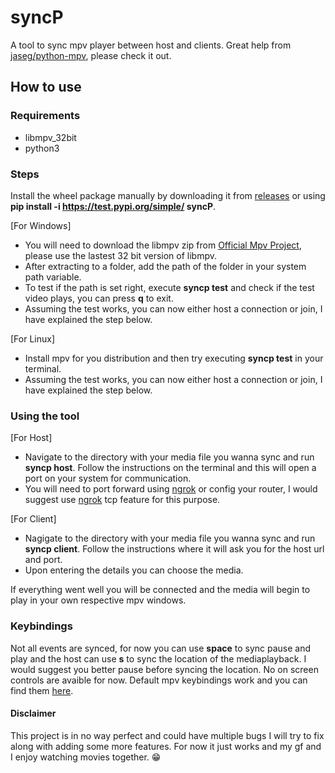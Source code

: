 # syncP

A tool to sync mpv player between host and clients. Great help from [jaseg/python-mpv](https://github.com/jaseg/python-mpv), please check it out.

## How to use

### Requirements
- libmpv_32bit
- python3

### Steps

Install the wheel package manually by downloading it from [releases](https://github.com/lawRathod/syncP/releases/download/v0.1-alpha/syncP_lawRathod-0.0.1-py3-none-any.whl) or using **pip install -i https://test.pypi.org/simple/ syncP**.

[For Windows]
- You will need to download the libmpv zip from [Official Mpv Project](https://sourceforge.net/projects/mpv-player-windows/files/libmpv/), please use the lastest 32 bit version of libmpv.
- After extracting to a folder, add the path of the folder in your system path variable.
- To test if the path is set right, execute **syncp test** and check if the test video plays, you can press **q** to exit.
- Assuming the test works, you can now either host a connection or join, I have explained the step below.

[For Linux]
- Install mpv for you distribution and then try executing **syncp test** in your terminal.
- Assuming the test works, you can now either host a connection or join, I have explained the step below.

### Using the tool
[For Host]
- Navigate to the directory with your media file you wanna sync and run **syncp host**. Follow the instructions on the terminal and this will open a port on your system for communication.
- You will need to port forward using [ngrok](https://ngrok.com/) or config your router, I would suggest use [ngrok](https://ngrok.com/) tcp feature for this purpose.

[For Client]
- Nagigate to the directory with your media file you wanna sync and run **syncp client**. Follow the instructions where it will ask you for the host url and port.
- Upon entering the details you can choose the media.

If everything went well you will be connected and the media will begin to play in your own respective mpv windows. 

### Keybindings
Not all events are synced, for now you can use **space** to sync pause and play and the host can use **s** to sync the location of the mediaplayback. I would suggest you better pause before syncing the location. No on screen controls are avaible for now. Default mpv keybindings work and you can find them [here](https://defkey.com/mpv-media-player-shortcuts). 

#### Disclaimer
This project is in no way perfect and could have multiple bugs I will try to fix along with adding some more features. For now it just works and my gf and I enjoy watching movies together. 😁
